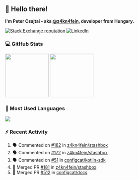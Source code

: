 ## 👋 Hello there!

**I'm Peter Csajtai - aka [@z4kn4fein](https://github.com/z4kn4fein), developer from Hungary.**

[![Stack Exchange reputation](https://img.shields.io/stackexchange/stackoverflow/r/8700582?color=orange&label=reputation&logo=stackoverflow&style=for-the-badge)](https://stackoverflow.com/users/8700582)
[![LinkedIn](https://img.shields.io/badge/linkedin-%230077B5.svg?style=for-the-badge&logo=linkedin&logoColor=white)](https://www.linkedin.com/in/csajtai-p%C3%A9ter-45395341/)

### 💻 GitHub Stats

<div>
  <img height="140px" src="https://github-readme-stats-pcsajtai.vercel.app/api?username=z4kn4fein&show_icons=true&hide_border=true&count_private=true&custom_title=Stats&theme=dracula&line_height=24&hide_title=true">
  <img height="140px" src="https://streak-stats.demolab.com?user=z4kn4fein&theme=dracula&hide_border=true">
  
</div>

### :toolbox: Most Used Languages

<img src="https://github-readme-stats-pcsajtai.vercel.app/api/top-langs/?username=z4kn4fein&theme=dracula&hide_border=true&layout=compact&langs_count=8&hide_title=true">

### :zap: Recent Activity

<!--START_SECTION:activity-->
1. 🗣 Commented on [#182](https://github.com/z4kn4fein/stashbox/issues/182#issuecomment-2555777716) in [z4kn4fein/stashbox](https://github.com/z4kn4fein/stashbox)
2. 🗣 Commented on [#172](https://github.com/z4kn4fein/stashbox/issues/172#issuecomment-2555735945) in [z4kn4fein/stashbox](https://github.com/z4kn4fein/stashbox)
3. 🗣 Commented on [#51](https://github.com/configcat/kotlin-sdk/issues/51#issuecomment-2555191797) in [configcat/kotlin-sdk](https://github.com/configcat/kotlin-sdk)
4. 🎉 Merged PR [#181](https://github.com/z4kn4fein/stashbox/pull/181) in [z4kn4fein/stashbox](https://github.com/z4kn4fein/stashbox)
5. 🎉 Merged PR [#512](https://github.com/configcat/docs/pull/512) in [configcat/docs](https://github.com/configcat/docs)
<!--END_SECTION:activity-->
